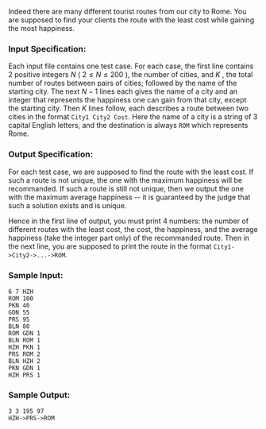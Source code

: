 <!-- Title
All Roads Lead to Rome (30)
-->
Indeed there are many different tourist routes from our city to Rome. You are
supposed to find your clients the route with the least cost while gaining the
most happiness.

### Input Specification:

Each input file contains one test case. For each case, the first line contains
2 positive integers $N$ ( $2\le N\le 200$ ), the number of cities, and $K$ ,
the total number of routes between pairs of cities; followed by the name of
the starting city. The next $N-1$ lines each gives the name of a city and an
integer that represents the happiness one can gain from that city, except the
starting city. Then $K$ lines follow, each describes a route between two
cities in the format `City1 City2 Cost`. Here the name of a city is a string
of 3 capital English letters, and the destination is always `ROM` which
represents Rome.

### Output Specification:

For each test case, we are supposed to find the route with the least cost. If
such a route is not unique, the one with the maximum happiness will be
recommanded. If such a route is still not unique, then we output the one with
the maximum average happiness -- it is guaranteed by the judge that such a
solution exists and is unique.

Hence in the first line of output, you must print 4 numbers: the number of
different routes with the least cost, the cost, the happiness, and the average
happiness (take the integer part only) of the recommanded route. Then in the
next line, you are supposed to print the route in the format
`City1->City2->...->ROM`.

### Sample Input:

    
    
    6 7 HZH
    ROM 100
    PKN 40
    GDN 55
    PRS 95
    BLN 80
    ROM GDN 1
    BLN ROM 1
    HZH PKN 1
    PRS ROM 2
    BLN HZH 2
    PKN GDN 1
    HZH PRS 1
    

### Sample Output:

    
    
    3 3 195 97
    HZH->PRS->ROM
    

